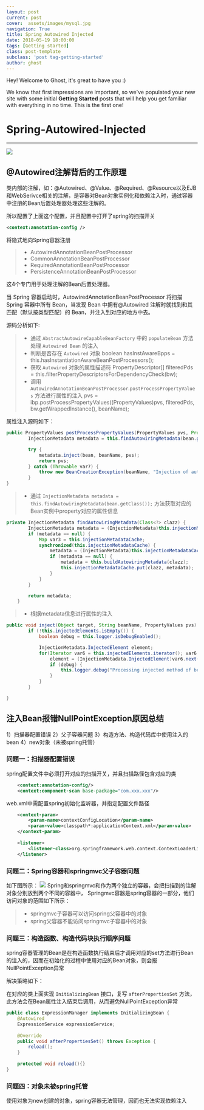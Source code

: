 ```yaml
---
layout: post
current: post
cover:  assets/images/mysql.jpg
navigation: True
title: Spring Autowired Injected
date: 2018-05-19 18:00:00
tags: [Getting started]
class: post-template
subclass: 'post tag-getting-started'
author: ghost
---
```


Hey! Welcome to Ghost, it's great to have you :)

We know that first impressions are important, so we've populated your new site with some initial **Getting Started** posts that will help you get familiar with everything in no time. This is the first one!

# Spring-Autowired-Injected

------

![](http://images2017.cnblogs.com/blog/743587/201709/743587-20170905175255272-402206582.png)

## @Autowired注解背后的工作原理
类内部的注解，如：@Autowired、@Value、@Required、@Resource以及EJB和WebSerivce相关的注解，是容器对Bean对象实例化和依赖注入时，通过容器中注册的Bean后置处理器处理这些注解的。

所以配置了上面这个配置，并且配置中打开了spring的扫描开关
```xml
<context:annotation-config />
```
将隐式地向Spring容器注册
> * AutowiredAnnotationBeanPostProcessor
> * CommonAnnotationBeanPostProcessor
> * RequiredAnnotationBeanPostProcessor
> * PersistenceAnnotationBeanPostProcessor

这4个专门用于处理注解的Bean后置处理器。

当 Spring 容器启动时，AutowiredAnnotationBeanPostProcessor 将扫描 Spring 容器中所有 Bean，当发现 Bean 中拥有@Autowired 注解时就找到和其匹配（默认按类型匹配）的 Bean，并注入到对应的地方中去。 

源码分析如下:
> * 通过 `AbstractAutowireCapableBeanFactory` 中的 `populateBean` 方法处理 `Autowired Bean` 的注入
> * 判断是否存在 `Autowired` 对象
boolean hasInstAwareBpps = this.hasInstantiationAwareBeanPostProcessors();
> * 获取 `Autowired` 对象的属性描述符
PropertyDescriptor[] filteredPds = this.filterPropertyDescriptorsForDependencyCheck(bw);
> * 调用 `AutowiredAnnotationBeanPostProcessor`.`postProcessPropertyValues` 方法进行属性的注入
pvs = ibp.postProcessPropertyValues((PropertyValues)pvs, filteredPds, bw.getWrappedInstance(), beanName);

属性注入源码如下：

```java
public PropertyValues postProcessPropertyValues(PropertyValues pvs, PropertyDescriptor[] pds, Object bean, String beanName) throws BeansException {
        InjectionMetadata metadata = this.findAutowiringMetadata(bean.getClass());

        try {
            metadata.inject(bean, beanName, pvs);
            return pvs;
        } catch (Throwable var7) {
            throw new BeanCreationException(beanName, "Injection of autowired dependencies failed", var7);
        }
}
```

> * 通过 `InjectionMetadata metadata = this.findAutowiringMetadata(bean.getClass());` 方法获取对应的Bean实例中property对应的属性信息
```java
private InjectionMetadata findAutowiringMetadata(Class<?> clazz) {
        InjectionMetadata metadata = (InjectionMetadata)this.injectionMetadataCache.get(clazz);
        if (metadata == null) {
            Map var3 = this.injectionMetadataCache;
            synchronized(this.injectionMetadataCache) {
                metadata = (InjectionMetadata)this.injectionMetadataCache.get(clazz);
                if (metadata == null) {
                    metadata = this.buildAutowiringMetadata(clazz);
                    this.injectionMetadataCache.put(clazz, metadata);
                }
            }
        }

        return metadata;
    }
```
> * 根据metadata信息进行属性的注入
```java
public void inject(Object target, String beanName, PropertyValues pvs) throws Throwable {
        if (!this.injectedElements.isEmpty()) {
            boolean debug = this.logger.isDebugEnabled();

            InjectionMetadata.InjectedElement element;
            for(Iterator var6 = this.injectedElements.iterator(); var6.hasNext(); element.inject(target, beanName, pvs)) {
                element = (InjectionMetadata.InjectedElement)var6.next();
                if (debug) {
                    this.logger.debug("Processing injected method of bean '" + beanName + "': " + element);
                }
            }
        }

}
```

## 注入Bean报错NullPointException原因总结
1）扫描器配置错误
2）父子容器问题
3）构造方法、构造代码库中使用注入的bean
4）new对象（未被spring托管）

### 问题一：扫描器配置错误
spring配置文件中必须打开对应的扫描开关，并且扫描路径包含对应的类
```xml
    <context:annotation-config/>
    <context:component-scan base-package="com.xxx.xxx"/>
```
web.xml中需配置spring初始化监听器，并指定配置文件路径
```xml
    <context-param>
        <param-name>contextConfigLocation</param-name>
        <param-value>classpath*:applicationContext.xml</param-value>
    </context-param>
    
    <listener>
        <listener-class>org.springframework.web.context.ContextLoaderListener</listener-class>
    </listener>
```

### 问题二：Spring容器和springmvc父子容器问题
如下图所示：
![](https://images2015.cnblogs.com/blog/901523/201704/901523-20170414160346673-337189441.jpg)
Spring和springmvc和作为两个独立的容器，会把扫描到的注解对象分别放到两个不同的容器中，
Springmvc容器是spring容器的一部分，他们访问对象的范围如下所示：
> * springmvc子容器可以访问spring父容器中的对象
> * spring父容器不能访问springmvc子容器中的对象



### 问题三：构造函数、构造代码块执行顺序问题
spring容器管理的Bean是在构造函数执行结束后才调用对应的set方法进行Bean的注入的，因而在初始化的过程中使用对应的Bean对象，则会报NullPointException异常

解决策略如下：

在对应的类上面实现 `InitializingBean` 接口，复写 `afterPropertiesSet` 方法，此方法会在Bean属性注入结束后调用，从而避免NullPointException异常

```java
public class ExpressionManager implements InitializingBean {
    @Autowired
    ExpressionService expressionService;
    
    @Override
    public void afterPropertiesSet() throws Exception {
        reload();
    }
    
    protected void reload(){}
}
```

### 问题四：对象未被spring托管
使用对象为new创建的对象，spring容器无法管理，因而也无法实现依赖注入
